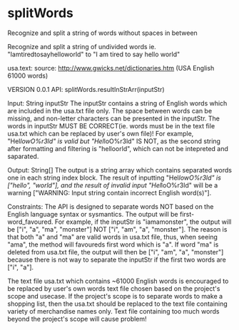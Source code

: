 # splitWords
Recognize and split a string of words without spaces in between

Recognize and split a string of undivided words 
ie. "Iamtiredtosayhelloworld" to "I am tired to say hello world"

usa.text:
source: http://www.gwicks.net/dictionaries.htm
(USA English 61000 words)

VERSION 0.0.1
API: splitWords.resultInStrArr(inputStr)

Input: String inputStr
The inputStr contains a string of English words which are included in the usa.txt file only. The space between words can be missing, and non-letter characters can be presented in the inputStr. The words in inputStr MUST BE CORRECT(ie. words must be in the text file usa.txt which can be replaced by user's own file)! For example, "Hel*lowO%r3ld" is valid but "Hel*loO%r3ld" IS NOT, as the second string after formatting and filtering is "helloorld", which can not be intepreted and saparated.

Output: String[]
The output is a string array which contains separated words one in each string index block. The result of inputting "Hel*lowO%r3ld" is ["hello", "world"], and the result of invalid input "Hel*loO%r3ld" will be a warning ["WARNING: Input string contain incorrect English word(s)"]. 

Constraints:
The API is designed to separate words NOT based on the English language syntax or sysmantics. The output will be first-word_favoured. For example, if the inputStr is "iamamonster", the output will be ["i", "a", "ma", "monster"] NOT ["i", "am", "a", "monster"]. The reason is that both "a" and "ma" are valid words in usa.txt file, thus, when seeing "ama", the method will favoureds first word which is "a". If word "ma" is deleted from usa.txt file, the output will then be ["i", "am", "a", "monster"] because there is not way to separate the inputStr if the first two words are ["i", "a"]. 

The text file usa.txt which contains ~61000 English words is encouraged to be replaced by user's own words text file chosen based on the project's scope and usecase. If the project's scope is to separate words to make a shopping list, then the usa.txt should be replaced to the text file containing variety of merchandise names only. Text file containing too much words beyond the project's scope will cause problem! 
